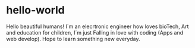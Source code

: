 # hello-world
Hello beautiful humans!
I´m an elecrtronic engineer how loves bioTech, Art and education for children, I´m just Falling in love with coding (Apps and web develop). Hope to learn something new everyday.
